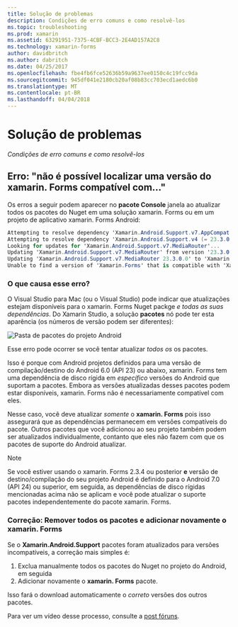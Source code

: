 ```yaml
---
title: Solução de problemas
description: Condições de erro comuns e como resolvê-los
ms.topic: troubleshooting
ms.prod: xamarin
ms.assetid: 63291951-7375-4CBF-BCC3-2E4AD157A2C8
ms.technology: xamarin-forms
author: davidbritch
ms.author: dabritch
ms.date: 04/25/2017
ms.openlocfilehash: fbe4fb6fce52636b59a9637ee0150c4c19fcc9da
ms.sourcegitcommit: 945df041e2180cb20af08b83cc703ecd1aedc6b0
ms.translationtype: MT
ms.contentlocale: pt-BR
ms.lasthandoff: 04/04/2018
---
```

# <a name="troubleshooting"></a>Solução de problemas

_Condições de erro comuns e como resolvê-los_

## <a name="error-unable-to-find-a-version-of-xamarinforms-compatible-with"></a>Erro: "não é possível localizar uma versão do xamarin. Forms compatível com..."

Os erros a seguir podem aparecer no **pacote Console** janela ao atualizar todos os pacotes do Nuget em uma solução xamarin. Forms ou em um projeto de aplicativo xamarin. Forms Android:

```csharp
Attempting to resolve dependency 'Xamarin.Android.Support.v7.AppCompat (= 23.3.0.0)'.
Attempting to resolve dependency 'Xamarin.Android.Support.v4 (= 23.3.0.0)'.
Looking for updates for 'Xamarin.Android.Support.v7.MediaRouter'...
Updating 'Xamarin.Android.Support.v7.MediaRouter' from version '23.3.0.0' to '23.3.1.0' in project 'Todo.Droid'.
Updating 'Xamarin.Android.Support.v7.MediaRouter 23.3.0.0' to 'Xamarin.Android.Support.v7.MediaRouter 23.3.1.0' failed.
Unable to find a version of 'Xamarin.Forms' that is compatible with 'Xamarin.Android.Support.v7.MediaRouter 23.3.0.0'.
```

### <a name="what-causes-this-error"></a>O que causa esse erro?

O Visual Studio para Mac (ou o Visual Studio) pode indicar que atualizações estejam disponíveis para o xamarin. Forms Nuget packge *e todas as suas dependências*. Do Xamarin Studio, a solução **pacotes** nó pode ter esta aparência (os números de versão podem ser diferentes):

![](images/updates-available.png "Pasta de pacotes do projeto Android")

Esse erro pode ocorrer se você tentar atualizar _todos os_ os pacotes.

Isso é porque com Android projetos definidos para uma versão de compilação/destino do Android 6.0 (API 23) ou abaixo, xamarin. Forms tem uma dependência de disco rígida em *específico* versões do Android que suportam a pacotes. Embora as versões atualizadas desses pacotes podem estar disponíveis, xamarin. Forms não é necessariamente compatível com eles.

Nesse caso, você deve atualizar _somente_ o **xamarin. Forms** pois isso assegurará que as dependências permanecem em versões compatíveis do pacote. Outros pacotes que você adicionou ao seu projeto também podem ser atualizados individualmente, contanto que eles não fazem com que os pacotes de suporte do Android atualizar.


> [!NOTE]
> Se você estiver usando o xamarin. Forms 2.3.4 ou posterior **e** versão de destino/compilação do seu projeto Android é definido para o Android 7.0 (API 24) ou superior, em seguida, as dependências de disco rígidas mencionadas acima não se aplicam e você pode atualizar o suporte pacotes independentemente do pacote xamarin. Forms.


### <a name="fix-remove-all-packages-and-re-add-xamarinforms"></a>Correção: Remover todos os pacotes e adicionar novamente o xamarin. Forms

Se o **Xamarin.Android.Support** pacotes foram atualizados para versões incompatíveis, a correção mais simples é:

1. Exclua manualmente todos os pacotes do Nuget no projeto do Android, em seguida
2. Adicionar novamente o **xamarin. Forms** pacote.

Isso fará o download automaticamente o *correto* versões dos outros pacotes.

Para ver um vídeo desse processo, consulte a [post fóruns](https://forums.xamarin.com/discussion/comment/170012/#Comment_170012).
